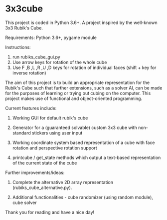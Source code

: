 # 3x3cube
This project is coded in Python 3.6+.
A project inspired by the well-known 3x3 Rubik's Cube.

Requirements: Python 3.6+, pygame module

Instructions: 
1) run rubiks_cube_gui.py
2) Use arrow keys for rotation of the whole cube
3) Use F ,B ,L ,R ,U ,D keys for rotation of individual faces (shift + key for inverse rotation)

The aim of this project is to build an appropriate representation for the Rubik's Cube such that further extensions,
such as a solver AI, can be made for the purposes of learning or trying out cubing on the computer.
This project makes use of functional and object-oriented programming.

Current features include:
1) Working GUI for default rubik's cube

2) Generator for a (guaranteed solvable) custom 3x3 cube with non-standard stickers using user input

3) Working coordinate system based representation of a cube with face rotation and perspective rotation support

4) printcube / get_state methods which output a text-based representation of the current state of the cube



Further improvements/ideas:

1) Complete the alternative 2D array representation (rubiks_cube_alternative.py).

2) Additional functionalities - cube randomizer (using random module), cube solver

Thank you for reading and have a nice day!
